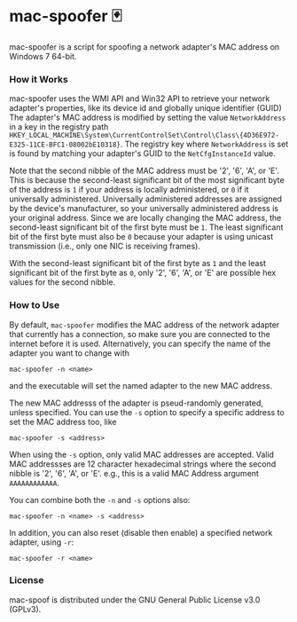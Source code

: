 # mac-spoofer :black_joker:
mac-spoofer is a script for spoofing a network adapter's MAC address on Windows 7 64-bit.

### How it Works
mac-spoofer uses the WMI API and Win32 API to retrieve your network adapter's properties, like its device id and globally unique identifier (GUID) The adapter's MAC address is modified by setting the value `NetworkAddress` in a key in the registry path `HKEY_LOCAL_MACHINE\System\CurrentControlSet\Control\Class\{4D36E972-E325-11CE-BFC1-08002bE10318}`. The registry key where `NetworkAddress` is set is found by matching your adapter's GUID to the `NetCfgInstanceId` value.

Note that the second nibble of the MAC address must be '2', '6', 'A', or 'E'. This is because the second-least significant bit of the most significant byte of the address is `1` if your address is locally administered, or `0` if it universally administered. Universally administered addresses are assigned by the device's manufacturer, so your universally administered address is your original address. Since we are locally changing the MAC address, the second-least significant bit of the first byte must be `1`. The least significant bit of the first byte must also be `0` because your adapter is using unicast transmission (i.e., only one NIC is receiving frames).

With the second-least significant bit of the first byte as `1` and the least significant bit of the first byte as `0`, only '2', '6', 'A', or 'E' are possible hex values for the second nibble.

### How to Use

By default, `mac-spoofer` modifies the MAC address of the network adapter that currently has a connection, so make sure you are connected to the internet before it is used. Alternatively, you can specify the name of the adapter you want to change with

`mac-spoofer -n <name>`

and the executable will set the named adapter to the new MAC address.

The new MAC addresss of the adapter is pseud-randomly generated, unless specified. You can use the `-s` option to specify a specific address to set the MAC address too, like

`mac-spoofer -s <address>`

When using the `-s` option, only valid MAC addresses are accepted. Valid MAC addressses are 12 character hexadecimal strings where the second nibble is '2', '6', 'A', or 'E'. e.g., this is a valid MAC Address argument `AAAAAAAAAAAA`.

You can combine both the `-n` and `-s` options also:

`mac-spoofer -n <name> -s <address>`

In addition, you can also reset (disable then enable) a specified network adapter, using `-r`:

`mac-spoofer -r <name>`


### License
mac-spoof is distributed under the GNU General Public License v3.0 (GPLv3).
